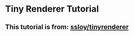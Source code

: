 # Tiny Renderer Tutorial

## This tutorial is from: [ssloy/tinyrenderer](https://github.com/ssloy/tinyrenderer)